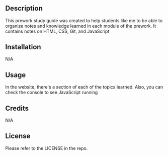 
# <Prework Study Guide>

## Description

This prework study guide was created to help students like me to be able to organize notes and knowledge learned in each module of the prework. It contains notes on HTML, CSS, Git, and JavaScript


## Installation

N/A

## Usage

In the website, there's a section of each of the topics learned. Also, you can check the console to see JavaScript running

## Credits

N/A

## License

Please refer to the LICENSE in the repo.

